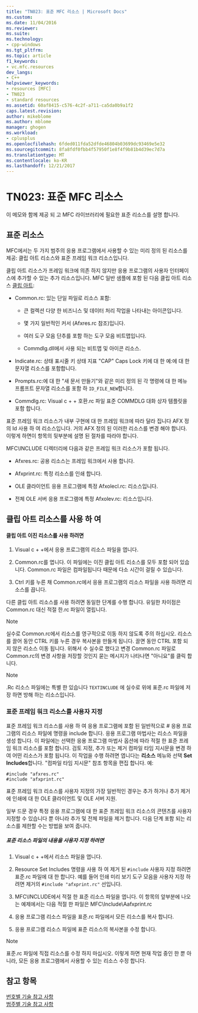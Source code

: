 ```yaml
---
title: "TN023: 표준 MFC 리소스 | Microsoft Docs"
ms.custom: 
ms.date: 11/04/2016
ms.reviewer: 
ms.suite: 
ms.technology:
- cpp-windows
ms.tgt_pltfrm: 
ms.topic: article
f1_keywords:
- vc.mfc.resources
dev_langs:
- C++
helpviewer_keywords:
- resources [MFC]
- TN023
- standard resources
ms.assetid: 60af8415-c576-4c2f-a711-ca5da0b9a1f2
caps.latest.revision: 
author: mikeblome
ms.author: mblome
manager: ghogen
ms.workload:
- cplusplus
ms.openlocfilehash: 6fded011fda52dfde46804b03699dc93469e5e32
ms.sourcegitcommit: 8fa8fdf0fbb4f57950f1e8f4f9b81b4d39ec7d7a
ms.translationtype: MT
ms.contentlocale: ko-KR
ms.lasthandoff: 12/21/2017
---
```

# <a name="tn023-standard-mfc-resources"></a>TN023: 표준 MFC 리소스
이 메모와 함께 제공 되 고 MFC 라이브러리에 필요한 표준 리소스를 설명 합니다.  
  
## <a name="standard-resources"></a>표준 리소스  
 MFC에서는 두 가지 범주의 응용 프로그램에서 사용할 수 있는 미리 정의 된 리소스를 제공: 클립 아트 리소스와 표준 프레임 워크 리소스입니다.  
  
 클립 아트 리소스가 프레임 워크에 의존 하지 않지만 응용 프로그램의 사용자 인터페이스에 추가할 수 있는 추가 리소스입니다. MFC 일반 샘플에 포함 된 다음 클립 아트 리소스 [클립 아트](../visual-cpp-samples.md):  
  
-   Common.rc: 있는 단일 파일로 리소스 포함:  
  
    -   큰 컬렉션 다양 한 비즈니스 및 데이터 처리 작업을 나타내는 아이콘입니다.  
  
    -   몇 가지 일반적인 커서 (Afxres.rc 참조)입니다.  
  
    -   여러 도구 모음 단추를 포함 하는 도구 모음 비트맵입니다.  
  
    -   Commdlg.dll에서 사용 되는 비트맵 및 아이콘 리소스.  
  
-   Indicate.rc: 상태 표시줄 키 상태 지표 "CAP" Caps Lock 키에 대 한 예:에 대 한 문자열 리소스를 포함합니다.  
  
-   Prompts.rc:에 대 한 "새 문서 만들기"와 같은 미리 정의 된 각 명령에 대 한 메뉴 프롬프트 문자열 리소스를 포함 하 `ID_FILE_NEW`합니다.  
  
-   Commdlg.rc: Visual c + + 호환.rc 파일 표준 COMMDLG 대화 상자 템플릿을 포함 합니다.  
  
 표준 프레임 워크 리소스가 내부 구현에 대 한 프레임 워크에 따라 달라 집니다 AFX 정의 Id 사용 하 여 리소스입니다. 거의 AFX 정의 된 이러한 리소스를 변경 해야 합니다. 이렇게 하면이 항목의 뒷부분에 설명 된 절차를 따라야 합니다.  
  
 MFC\INCLUDE 디렉터리에 다음과 같은 프레임 워크 리소스가 포함 됩니다.  
  
-   Afxres.rc: 공용 리소스는 프레임 워크에서 사용 합니다.  
  
-   Afxprint.rc: 특정 리소스를 인쇄 합니다.  
  
-   OLE 클라이언트 응용 프로그램에 특정 Afxolecl.rc: 리소스입니다.  
  
-   전체 OLE 서버 응용 프로그램에 특정 Afxolev.rc: 리소스입니다.  
  
## <a name="using-clip-art-resources"></a>클립 아트 리소스를 사용 하 여  
  
#### <a name="to-use-a-clip-art-binary-resource"></a>클립 아트 이진 리소스를 사용 하려면  
  
1.  Visual c + +에서 응용 프로그램의 리소스 파일을 엽니다.  
  
2.  Common.rc를 엽니다. 이 파일에는 이진 클립 아트 리소스를 모두 포함 되어 있습니다. Common.rc 파일은 컴파일됩니다 때문에 다소 시간이 걸릴 수 있습니다.  
  
3.  Ctrl 키를 누른 채 Common.rc에서 응용 프로그램의 리소스 파일을 사용 하려면 리소스를 끕니다.  
  
 다른 클립 아트 리소스를 사용 하려면 동일한 단계를 수행 합니다. 유일한 차이점은 Common.rc 대신 적절 한.rc 파일이 열립니다.  
  
> [!NOTE]
>  실수로 Common.rc에서 리소스를 영구적으로 이동 하지 않도록 주의 하십시오. 리소스를 끌어 동안 CTRL 키를 누른 경우 복사본을 만들게 됩니다. 끌면 동안 CTRL 포함 되지 않은 리소스 이동 됩니다. 위해서 수 실수로 했다고 변경 Common.rc 파일로 Common.rc의 변경 사항을 저장할 것인지 묻는 메시지가 나타나면 "아니요"를 클릭 합니다.  
  
> [!NOTE]
>  .Rc 리소스 파일에는 특별 한 있습니다 `TEXTINCLUDE` 에 실수로 위에 표준.rc 파일에 저장 하면 방해 하는 리소스입니다.  
  
### <a name="customizing-standard-framework-resources"></a>표준 프레임 워크 리소스를 사용자 지정  
 표준 프레임 워크 리소스를 사용 하 여 응용 프로그램에 포함 된 일반적으로 # 응용 프로그램의 리소스 파일에 명령을 include 합니다. 응용 프로그램 마법사는 리소스 파일을 생성 합니다. 이 파일에는 선택한 응용 프로그램 마법사 옵션에 따라 적절 한 표준 프레임 워크 리소스를 포함 합니다. 검토 지정, 추가 또는 제거 컴파일 타임 지시문을 변경 하 여 어떤 리소스가 포함 됩니다. 이 작업을 수행 하려면 엽니다는 **리소스** 메뉴와 선택 **Set Includes**합니다. "컴파일 타임 지시문" 참조 항목을 편집 합니다. 예:  
  
```  
#include "afxres.rc"  
#include "afxprint.rc"  
```  
  
 표준 프레임 워크 리소스를 사용자 지정의 가장 일반적인 경우는 추가 하거나 추가 제거에 인쇄에 대 한 OLE 클라이언트 및 OLE 서버 지원.  
  
 일부 드문 경우 특정 응용 프로그램에 대 한 표준 프레임 워크 리소스의 콘텐츠를 사용자 지정할 수 있습니다 뿐 아니라 추가 및 전체 파일을 제거 합니다. 다음 단계 포함 되는 리소스를 제한할 수는 방법을 보여 줍니다.  
  
##### <a name="to-customize-the-contents-of-a-standard-resource-file"></a>표준 리소스 파일의 내용을 사용자 지정 하려면  
  
1.  Visual c + +에서 리소스 파일을 엽니다.  
  
2.  Resource Set Includes 명령을 사용 하 여 제거 된 `#include` 사용자 지정 하려면 표준.rc 파일에 대 한 합니다. 예를 들어 인쇄 미리 보기 도구 모음을 사용자 지정 하려면 제거의 `#include "afxprint.rc"` 선입니다.  
  
3.  MFC\INCLUDE에서 적절 한 표준 리소스 파일을 엽니다. 이 항목의 앞부분에 나오는 예제에서는 다음 적절 한 파일은 MFC\Include\Aafxprint.rc  
  
4.  응용 프로그램 리소스 파일을 표준.rc 파일에서 모든 리소스를 복사 합니다.  
  
5.  응용 프로그램 리소스 파일에 표준 리소스의 복사본을 수정 합니다.  
  
> [!NOTE]
>  표준.rc 파일에 직접 리소스를 수정 하지 마십시오. 이렇게 하면 현재 작업 중인 한 뿐 아니라, 모든 응용 프로그램에서 사용할 수 있는 리소스 수정 합니다.  
  
## <a name="see-also"></a>참고 항목  
 [번호별 기술 참고 사항](../mfc/technical-notes-by-number.md)   
 [범주별 기술 참고 사항](../mfc/technical-notes-by-category.md)

